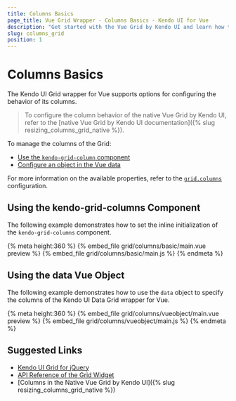 ```yaml
---
title: Columns Basics
page_title: Vue Grid Wrapper - Columns Basics - Kendo UI for Vue
description: "Get started with the Vue Grid by Kendo UI and learn how to configure the behavior of its columns."
slug: columns_grid
position: 1
---
```


# Columns Basics

The Kendo UI Grid wrapper for Vue supports options for configuring the behavior of its columns.

> To configure the column behavior of the native Vue Grid by Kendo UI, refer to the [native Vue Grid by Kendo UI documentation]({% slug resizing_columns_grid_native %}).

To manage the columns of the Grid:
* [Use the `kendo-grid-column` component](#toc-using-the-kendo-grid-columns-component)
* [Configure an object in the Vue data](#toc-using-the-data-vue-object)

For more information on the available properties, refer to the [`grid.columns`](https://docs.telerik.com/kendo-ui/api/javascript/ui/grid#configuration-columns) configuration.

## Using the kendo-grid-columns Component

The following example demonstrates how to set the inline initialization of the `kendo-grid-columns` component.

{% meta height:360 %}
{% embed_file grid/columns/basic/main.vue preview %}
{% embed_file grid/columns/basic/main.js %}
{% endmeta %}

## Using the data Vue Object

The following example demonstrates how to use the `data` object to specify the columns of the Kendo UI Data Grid wrapper for Vue.

{% meta height:360 %}
{% embed_file grid/columns/vueobject/main.vue preview %}
{% embed_file grid/columns/vueobject/main.js %}
{% endmeta %}

## Suggested Links

* [Kendo UI Grid for jQuery](https://docs.telerik.com/kendo-ui/controls/data-management/grid/overview)
* [API Reference of the Grid Widget](https://docs.telerik.com/kendo-ui/api/javascript/ui/grid)
* [Columns in the Native Vue Grid by Kendo UI]({% slug resizing_columns_grid_native %})
